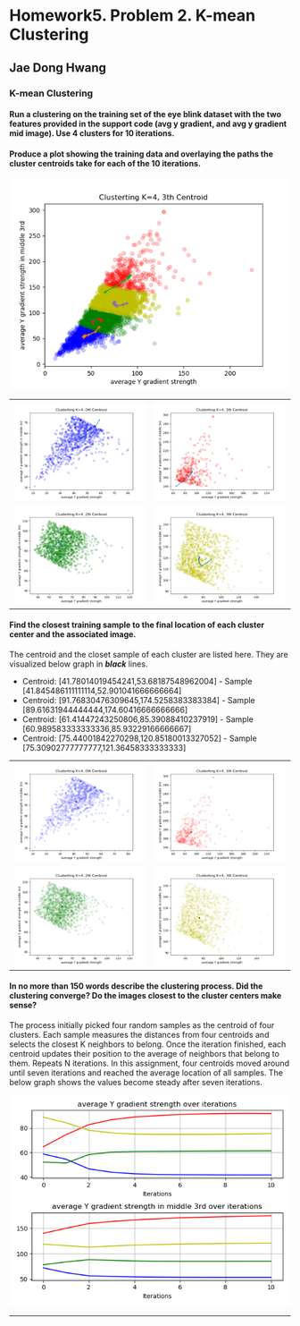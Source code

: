# Homework5. Problem 2. K-mean Clustering

## Jae Dong Hwang

### K-mean Clustering

#### Run a clustering on the training set of the eye blink dataset with the two features provided in the support code (avg y gradient, and avg y gradient mid image). Use 4 clusters for 10 iterations.

#### Produce a plot showing the training data and overlaying the paths the cluster centroids take for each of the 10 iterations.

![k4_iteration10](prob2_plot_data_and_centroid_paths_k4_iteration10.png)

| | |
|-|-|
| ![centroid0(K=4)](prob2_plot_data_and_centroid_paths_centroid0(K=4).png)| ![centroid1(K=4)](prob2_plot_data_and_centroid_paths_centroid1(K=4).png)| 
|![centroid2(K=4)](prob2_plot_data_and_centroid_paths_centroid2(K=4).png)| ![centroid3(K=4)](prob2_plot_data_and_centroid_paths_centroid3(K=4).png)|

#### Find the closest training sample to the final location of each cluster center and the associated image.

The centroid and the closet sample of each cluster are listed here. They are visualized below graph in ***black*** lines.
* Centroid: [41.78014019454241,53.68187548962004] - Sample [41.845486111111114,52.901041666666664]
* Centroid: [91.76830476309645,174.5258383383384] - Sample [89.61631944444444,174.60416666666666]
* Centroid: [61.41447243250806,85.39088410237919] - Sample [60.989583333333336,85.93229166666667]
* Centroid: [75.44001842270298,120.85180013327052] - Sample [75.30902777777777,121.36458333333333]

| | |
|-|-|
|![centroid0](prob2_closest_sample_and_centroid0(K=4).png)|![centroid1](prob2_closest_sample_and_centroid1(K=4).png)|
|![centroid2](prob2_closest_sample_and_centroid2(K=4).png)|![centroid3](prob2_closest_sample_and_centroid3(K=4).png)|


#### In no more than 150 words describe the clustering process. Did the clustering converge? Do the images closest to the cluster centers make sense?

The process initially picked four random samples as the centroid of four clusters. Each sample measures the distances from four centroids and selects the closest K neighbors to belong. Once the iteration finished, each centroid updates their position to the average of neighbors that belong to them. Repeats N iterations. In this assignment, four centroids moved around until seven iterations and reached the average location of all samples. The below graph shows the values become steady after seven iterations.

![prob2_centroid_movements_k4_iteration10](prob2_centroid_movements_k4_iteration10.png)

***
